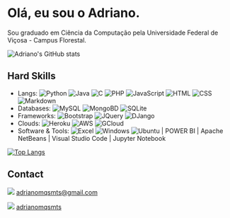 # Olá, eu sou o Adriano. 

Sou graduado em Ciência da Computação pela Universidade Federal de Viçosa - Campus Florestal. 

![Adriano's GitHub stats](https://github-readme-stats.vercel.app/api?username=adrianomqsmts&show_icons=true&theme=radical)


## Hard Skills

- Langs: ![Python](https://img.shields.io/badge/Python-3776AB?style=for-the-badge&logo=python&logoColor=white) ![Java](https://img.shields.io/badge/Java-ED8B00?style=for-the-badge&logo=java&logoColor=white) ![C](https://img.shields.io/badge/C-00599C?style=for-the-badge&logo=c&logoColor=white) ![PHP](https://img.shields.io/badge/PHP-777BB4?style=for-the-badge&logo=php&logoColor=white) ![JavaScript](https://img.shields.io/badge/JavaScript-323330?style=for-the-badge&logo=javascript&logoColor=F7DF1E) ![HTML](https://img.shields.io/badge/HTML-239120?style=for-the-badge&logo=html5&logoColor=white) ![CSS](https://img.shields.io/badge/CSS-239120?&style=for-the-badge&logo=css3&logoColor=white) ![Markdown](https://img.shields.io/badge/Markdown-000000?style=for-the-badge&logo=markdown&logoColor=white)
- Databases: ![MySQL](https://img.shields.io/badge/MySQL-00000F?style=for-the-badge&logo=mysql&logoColor=white) ![MongoBD](https://img.shields.io/badge/MongoDB-4EA94B?style=for-the-badge&logo=mongodb&logoColor=white) ![SQLite](https://img.shields.io/badge/SQLite-07405E?style=for-the-badge&logo=sqlite&logoColor=white)
- Frameworks: ![Bootstrap](https://img.shields.io/badge/Bootstrap-563D7C?style=for-the-badge&logo=bootstrap&logoColor=white) ![JQuery](https://img.shields.io/badge/jQuery-0769AD?style=for-the-badge&logo=jquery&logoColor=white) ![DJango](https://img.shields.io/badge/Django-092E20?style=for-the-badge&logo=django&logoColor=white)
- Clouds: ![Heroku](https://img.shields.io/badge/Heroku-430098?style=for-the-badge&logo=heroku&logoColor=white) ![AWS](https://img.shields.io/badge/Amazon_AWS-232F3E?style=for-the-badge&logo=amazon-aws&logoColor=white) ![GCloud](https://img.shields.io/badge/Google_Cloud-4285F4?style=for-the-badge&logo=google-cloud&logoColor=white)
- Software & Tools: ![Excel](https://img.shields.io/badge/Microsoft_Excel-217346?style=for-the-badge&logo=microsoft-excel&logoColor=white) ![Windows](https://img.shields.io/badge/Windows-0078D6?style=for-the-badge&logo=windows&logoColor=white)  ![Ubuntu](https://img.shields.io/badge/Ubuntu-E95420?style=for-the-badge&logo=ubuntu&logoColor=white) | POWER BI | Apache NetBeans | Visual Studio Code | Jupyter Notebook


[![Top Langs](https://github-readme-stats.vercel.app/api/top-langs/?username=adrianomqsmts&layout=compact&hide=css,scss)](https://github.com/anuraghazra/github-readme-stats)



## Contact

![](https://img.shields.io/badge/Gmail-D14836?style=for-the-badge&logo=gmail&logoColor=white) adrianomqsmts@gmail.com

![](https://img.shields.io/badge/LinkedIn-0077B5?style=for-the-badge&logo=linkedin&logoColor=white) [adrianomqsmts](https://www.linkedin.com/in/adrianomqsmts/)
